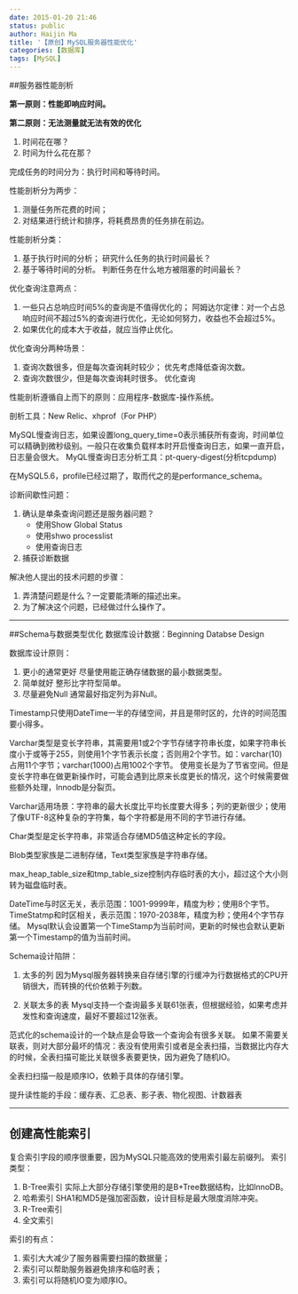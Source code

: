 ```yaml
---
date: 2015-01-20 21:46
status: public
author: Haijin Ma
title: '【原创】MySQL服务器性能优化'
categories: [数据库]
tags: [MySQL]
---
```

##服务器性能剖析

**第一原则：性能即响应时间。**

**第二原则：无法测量就无法有效的优化**
1. 时间花在哪？
2. 时间为什么花在那？

完成任务的时间分为：执行时间和等待时间。

性能剖析分为两步：
1. 测量任务所花费的时间；
2. 对结果进行统计和排序，将耗费昂贵的任务排在前边。

性能剖析分类：
1. 基于执行时间的分析；
   研究什么任务的执行时间最长？
2. 基于等待时间的分析。
   判断任务在什么地方被阻塞的时间最长？

优化查询注意两点：
1. 一些只占总响应时间5%的查询是不值得优化的；
   阿姆达尔定律：对一个占总响应时间不超过5%的查询进行优化，无论如何努力，收益也不会超过5%。
2. 如果优化的成本大于收益，就应当停止优化。

优化查询分两种场景：
1. 查询次数很多，但是每次查询耗时较少；
   优先考虑降低查询次数。
2. 查询次数很少，但是每次查询耗时很多。
   优化查询

性能剖析遵循自上而下的原则：应用程序-数据库-操作系统。

剖析工具：New Relic、xhprof（For PHP）

MySQL慢查询日志，如果设置long_query_time=0表示捕获所有查询，时间单位可以精确到微秒级别。一般只在收集负载样本时开启慢查询日志，如果一直开启，日志量会很大。
MyQL慢查询日志分析工具：pt-query-digest(分析tcpdump)

在MySQL5.6，profile已经过期了，取而代之的是performance_schema。

诊断间歇性问题：
1. 确认是单条查询问题还是服务器问题？
   - 使用Show Global Status
   - 使用shwo processlist
   - 使用查询日志
2. 捕获诊断数据


解决他人提出的技术问题的步骤：
1. 弄清楚问题是什么？一定要能清晰的描述出来。
2. 为了解决这个问题，已经做过什么操作了。

---
##Schema与数据类型优化
数据库设计数据：Beginning Databse Design

数据库设计原则：
1. 更小的通常更好
   尽量使用能正确存储数据的最小数据类型。
2. 简单就好
   整形比字符型简单。
3. 尽量避免Null
   通常最好指定列为非Null。

Timestamp只使用DateTime一半的存储空间，并且是带时区的，允许的时间范围要小得多。

Varchar类型是变长字符串，其需要用1或2个字节存储字符串长度，如果字符串长度小于或等于255，则使用1个字节表示长度；否则用2个字节。如：varchar(10)占用11个字节；varchar(1000)占用1002个字节。
使用变长是为了节省空间。但是变长字符串在做更新操作时，可能会遇到比原来长度更长的情况，这个时候需要做些额外处理，Innodb是分裂页。

Varchar适用场景：字符串的最大长度比平均长度要大得多；列的更新很少；使用了像UTF-8这种复杂的字符集，每个字符都是用不同的字节进行存储。

Char类型是定长字符串，非常适合存储MD5值这种定长的字段。

Blob类型家族是二进制存储，Text类型家族是字符串存储。

max_heap_table_size和tmp_table_size控制内存临时表的大小，超过这个大小则转为磁盘临时表。

DateTime与时区无关，表示范围：1001-9999年，精度为秒；使用8个字节。
TimeStatmp和时区相关，表示范围：1970-2038年，精度为秒；使用4个字节存储。
Mysql默认会设置第一个TimeStamp为当前时间，更新的时候也会默认更新第一个Timestamp的值为当前时间。

Schema设计陷阱：
1. 太多的列
   因为Mysql服务器转换来自存储引擎的行缓冲为行数据格式的CPU开销很大，而转换的代价依赖于列数。

2. 关联太多的表
   Mysql支持一个查询最多关联61张表，但根据经验，如果考虑并发性和查询速度，最好不要超过12张表。

范式化的schema设计的一个缺点是会导致一个查询会有很多关联。
如果不需要关联表，则对大部分最坏的情况：表没有使用索引或者是全表扫描，当数据比内存大的时候，全表扫描可能比关联很多表要更快，因为避免了随机IO。

全表扫扫描一般是顺序IO，依赖于具体的存储引擎。

提升读性能的手段：缓存表、汇总表、影子表、物化视图、计数器表

---
## 创建高性能索引
复合索引字段的顺序很重要，因为MySQL只能高效的使用索引最左前缀列。
索引类型：
1. B-Tree索引
   实际上大部分存储引擎使用的是B+Tree数据结构，比如InnoDB。
2. 哈希索引
   SHA1和MD5是强加密函数，设计目标是最大限度消除冲突。
3. R-Tree索引
4. 全文索引

索引的有点：
1. 索引大大减少了服务器需要扫描的数据量；
2. 索引可以帮助服务器避免排序和临时表；
3. 索引可以将随机IO变为顺序IO。
